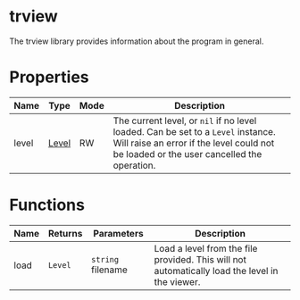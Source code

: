 # trview

The trview library provides information about the program in general.

# Properties

| Name | Type | Mode | Description |
| ---- | ---- | ---- | ----------- |
| level | [Level](level.md) | RW | The current level, or `nil` if no level loaded. Can be set to a `Level` instance. Will raise an error if the level could not be loaded or the user cancelled the operation.   |

# Functions

| Name | Returns | Parameters | Description |
| ---- | ------- | ---------- | ----------- |
| load | `Level` | `string` filename | Load a level from the file provided. This will not automatically load the level in the viewer. |
